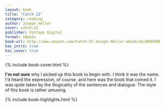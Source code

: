 ```yaml
---
layout: book
title: "Catch 22"
category: reading
author: Joseph Heller
cover: catch-22
publisher: Vintage Digital
format: iBooks
book-url: http://www.amazon.com/Catch-22-Joseph-Heller-ebook/dp/B0050OMJIW/ref=tmm_kin_swatch_0?_encoding=UTF8&sr=&qid=
has_intro: true
has_cover: true
---
```

{% include book-cover.html %}

**I'm not sure** why I picked up this book to begin with. I think it was the name. I'd heard the expression, of course, and here was the book that coined it. I was quite taken by the illogicality of the sentences and dialogue. The style of this book is rather amusing.

{% include book-highlights.html %}
